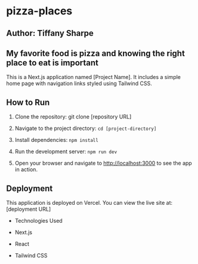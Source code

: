 # pizza-places

## Author: Tiffany Sharpe

## My favorite food is pizza and knowing the right place to eat is important

This is a Next.js application named [Project Name]. It includes a simple home page with navigation links styled using Tailwind CSS.

## How to Run

1. Clone the repository: git clone [repository URL]

2. Navigate to the project directory: `cd [project-directory]`

3. Install dependencies: `npm install`

4. Run the development server: `npm run dev`

5. Open your browser and navigate to [http://localhost:3000](http://localhost:3000) to see the app in action.

## Deployment

This application is deployed on Vercel. You can view the live site at: [deployment URL]

- Technologies Used

- Next.js

- React

- Tailwind CSS
